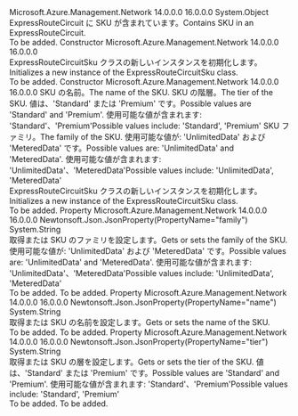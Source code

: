 <Type Name="ExpressRouteCircuitSku" FullName="Microsoft.Azure.Management.Network.Models.ExpressRouteCircuitSku">
  <TypeSignature Language="C#" Value="public class ExpressRouteCircuitSku" />
  <TypeSignature Language="ILAsm" Value=".class public auto ansi beforefieldinit ExpressRouteCircuitSku extends System.Object" />
  <TypeSignature Language="DocId" Value="T:Microsoft.Azure.Management.Network.Models.ExpressRouteCircuitSku" />
  <TypeSignature Language="VB.NET" Value="Public Class ExpressRouteCircuitSku" />
  <TypeSignature Language="F#" Value="type ExpressRouteCircuitSku = class" />
  <AssemblyInfo>
    <AssemblyName>Microsoft.Azure.Management.Network</AssemblyName>
    <AssemblyVersion>14.0.0.0</AssemblyVersion>
    <AssemblyVersion>16.0.0.0</AssemblyVersion>
  </AssemblyInfo>
  <Base>
    <BaseTypeName>System.Object</BaseTypeName>
  </Base>
  <Interfaces />
  <Docs>
    <summary>
            <span data-ttu-id="f3388-101">ExpressRouteCircuit に SKU が含まれています。</span><span class="sxs-lookup"><span data-stu-id="f3388-101">Contains SKU in an ExpressRouteCircuit.</span></span>
            </summary>
    <remarks>To be added.</remarks>
  </Docs>
  <Members>
    <Member MemberName=".ctor">
      <MemberSignature Language="C#" Value="public ExpressRouteCircuitSku ();" />
      <MemberSignature Language="ILAsm" Value=".method public hidebysig specialname rtspecialname instance void .ctor() cil managed" />
      <MemberSignature Language="DocId" Value="M:Microsoft.Azure.Management.Network.Models.ExpressRouteCircuitSku.#ctor" />
      <MemberSignature Language="VB.NET" Value="Public Sub New ()" />
      <MemberType>Constructor</MemberType>
      <AssemblyInfo>
        <AssemblyName>Microsoft.Azure.Management.Network</AssemblyName>
        <AssemblyVersion>14.0.0.0</AssemblyVersion>
        <AssemblyVersion>16.0.0.0</AssemblyVersion>
      </AssemblyInfo>
      <Parameters />
      <Docs>
        <summary>
            <span data-ttu-id="f3388-102">ExpressRouteCircuitSku クラスの新しいインスタンスを初期化します。</span><span class="sxs-lookup"><span data-stu-id="f3388-102">Initializes a new instance of the ExpressRouteCircuitSku class.</span></span>
            </summary>
        <remarks>To be added.</remarks>
      </Docs>
    </Member>
    <Member MemberName=".ctor">
      <MemberSignature Language="C#" Value="public ExpressRouteCircuitSku (string name = null, string tier = null, string family = null);" />
      <MemberSignature Language="ILAsm" Value=".method public hidebysig specialname rtspecialname instance void .ctor(string name, string tier, string family) cil managed" />
      <MemberSignature Language="DocId" Value="M:Microsoft.Azure.Management.Network.Models.ExpressRouteCircuitSku.#ctor(System.String,System.String,System.String)" />
      <MemberSignature Language="VB.NET" Value="Public Sub New (Optional name As String = null, Optional tier As String = null, Optional family As String = null)" />
      <MemberSignature Language="F#" Value="new Microsoft.Azure.Management.Network.Models.ExpressRouteCircuitSku : string * string * string -&gt; Microsoft.Azure.Management.Network.Models.ExpressRouteCircuitSku" Usage="new Microsoft.Azure.Management.Network.Models.ExpressRouteCircuitSku (name, tier, family)" />
      <MemberType>Constructor</MemberType>
      <AssemblyInfo>
        <AssemblyName>Microsoft.Azure.Management.Network</AssemblyName>
        <AssemblyVersion>14.0.0.0</AssemblyVersion>
        <AssemblyVersion>16.0.0.0</AssemblyVersion>
      </AssemblyInfo>
      <Parameters>
        <Parameter Name="name" Type="System.String" />
        <Parameter Name="tier" Type="System.String" />
        <Parameter Name="family" Type="System.String" />
      </Parameters>
      <Docs>
        <param name="name"><span data-ttu-id="f3388-103">SKU の名前。</span><span class="sxs-lookup"><span data-stu-id="f3388-103">The name of the SKU.</span></span></param>
        <param name="tier"><span data-ttu-id="f3388-104">SKU の階層。</span><span class="sxs-lookup"><span data-stu-id="f3388-104">The tier of the SKU.</span></span> <span data-ttu-id="f3388-105">値は、'Standard' または 'Premium' です。</span><span class="sxs-lookup"><span data-stu-id="f3388-105">Possible values are 'Standard' and 'Premium'.</span></span> <span data-ttu-id="f3388-106">使用可能な値が含まれます: 'Standard'、'Premium'</span><span class="sxs-lookup"><span data-stu-id="f3388-106">Possible values include: 'Standard', 'Premium'</span></span></param>
        <param name="family"><span data-ttu-id="f3388-107">SKU ファミリ。</span><span class="sxs-lookup"><span data-stu-id="f3388-107">The family of the SKU.</span></span> <span data-ttu-id="f3388-108">使用可能な値が: 'UnlimitedData' および 'MeteredData' です。</span><span class="sxs-lookup"><span data-stu-id="f3388-108">Possible values are: 'UnlimitedData' and 'MeteredData'.</span></span> <span data-ttu-id="f3388-109">使用可能な値が含まれます: 'UnlimitedData'、'MeteredData'</span><span class="sxs-lookup"><span data-stu-id="f3388-109">Possible values include: 'UnlimitedData', 'MeteredData'</span></span></param>
        <summary>
            <span data-ttu-id="f3388-110">ExpressRouteCircuitSku クラスの新しいインスタンスを初期化します。</span><span class="sxs-lookup"><span data-stu-id="f3388-110">Initializes a new instance of the ExpressRouteCircuitSku class.</span></span>
            </summary>
        <remarks>To be added.</remarks>
      </Docs>
    </Member>
    <Member MemberName="Family">
      <MemberSignature Language="C#" Value="public string Family { get; set; }" />
      <MemberSignature Language="ILAsm" Value=".property instance string Family" />
      <MemberSignature Language="DocId" Value="P:Microsoft.Azure.Management.Network.Models.ExpressRouteCircuitSku.Family" />
      <MemberSignature Language="VB.NET" Value="Public Property Family As String" />
      <MemberSignature Language="F#" Value="member this.Family : string with get, set" Usage="Microsoft.Azure.Management.Network.Models.ExpressRouteCircuitSku.Family" />
      <MemberType>Property</MemberType>
      <AssemblyInfo>
        <AssemblyName>Microsoft.Azure.Management.Network</AssemblyName>
        <AssemblyVersion>14.0.0.0</AssemblyVersion>
        <AssemblyVersion>16.0.0.0</AssemblyVersion>
      </AssemblyInfo>
      <Attributes>
        <Attribute>
          <AttributeName>Newtonsoft.Json.JsonProperty(PropertyName="family")</AttributeName>
        </Attribute>
      </Attributes>
      <ReturnValue>
        <ReturnType>System.String</ReturnType>
      </ReturnValue>
      <Docs>
        <summary>
            <span data-ttu-id="f3388-111">取得または SKU のファミリを設定します。</span><span class="sxs-lookup"><span data-stu-id="f3388-111">Gets or sets the family of the SKU.</span></span> <span data-ttu-id="f3388-112">使用可能な値が: 'UnlimitedData' および 'MeteredData' です。</span><span class="sxs-lookup"><span data-stu-id="f3388-112">Possible values are: 'UnlimitedData' and 'MeteredData'.</span></span> <span data-ttu-id="f3388-113">使用可能な値が含まれます: 'UnlimitedData'、'MeteredData'</span><span class="sxs-lookup"><span data-stu-id="f3388-113">Possible values include: 'UnlimitedData', 'MeteredData'</span></span>
            </summary>
        <value>To be added.</value>
        <remarks>To be added.</remarks>
      </Docs>
    </Member>
    <Member MemberName="Name">
      <MemberSignature Language="C#" Value="public string Name { get; set; }" />
      <MemberSignature Language="ILAsm" Value=".property instance string Name" />
      <MemberSignature Language="DocId" Value="P:Microsoft.Azure.Management.Network.Models.ExpressRouteCircuitSku.Name" />
      <MemberSignature Language="VB.NET" Value="Public Property Name As String" />
      <MemberSignature Language="F#" Value="member this.Name : string with get, set" Usage="Microsoft.Azure.Management.Network.Models.ExpressRouteCircuitSku.Name" />
      <MemberType>Property</MemberType>
      <AssemblyInfo>
        <AssemblyName>Microsoft.Azure.Management.Network</AssemblyName>
        <AssemblyVersion>14.0.0.0</AssemblyVersion>
        <AssemblyVersion>16.0.0.0</AssemblyVersion>
      </AssemblyInfo>
      <Attributes>
        <Attribute>
          <AttributeName>Newtonsoft.Json.JsonProperty(PropertyName="name")</AttributeName>
        </Attribute>
      </Attributes>
      <ReturnValue>
        <ReturnType>System.String</ReturnType>
      </ReturnValue>
      <Docs>
        <summary>
            <span data-ttu-id="f3388-114">取得または SKU の名前を設定します。</span><span class="sxs-lookup"><span data-stu-id="f3388-114">Gets or sets the name of the SKU.</span></span>
            </summary>
        <value>To be added.</value>
        <remarks>To be added.</remarks>
      </Docs>
    </Member>
    <Member MemberName="Tier">
      <MemberSignature Language="C#" Value="public string Tier { get; set; }" />
      <MemberSignature Language="ILAsm" Value=".property instance string Tier" />
      <MemberSignature Language="DocId" Value="P:Microsoft.Azure.Management.Network.Models.ExpressRouteCircuitSku.Tier" />
      <MemberSignature Language="VB.NET" Value="Public Property Tier As String" />
      <MemberSignature Language="F#" Value="member this.Tier : string with get, set" Usage="Microsoft.Azure.Management.Network.Models.ExpressRouteCircuitSku.Tier" />
      <MemberType>Property</MemberType>
      <AssemblyInfo>
        <AssemblyName>Microsoft.Azure.Management.Network</AssemblyName>
        <AssemblyVersion>14.0.0.0</AssemblyVersion>
        <AssemblyVersion>16.0.0.0</AssemblyVersion>
      </AssemblyInfo>
      <Attributes>
        <Attribute>
          <AttributeName>Newtonsoft.Json.JsonProperty(PropertyName="tier")</AttributeName>
        </Attribute>
      </Attributes>
      <ReturnValue>
        <ReturnType>System.String</ReturnType>
      </ReturnValue>
      <Docs>
        <summary>
            <span data-ttu-id="f3388-115">取得または SKU の層を設定します。</span><span class="sxs-lookup"><span data-stu-id="f3388-115">Gets or sets the tier of the SKU.</span></span> <span data-ttu-id="f3388-116">値は、'Standard' または 'Premium' です。</span><span class="sxs-lookup"><span data-stu-id="f3388-116">Possible values are 'Standard' and 'Premium'.</span></span> <span data-ttu-id="f3388-117">使用可能な値が含まれます: 'Standard'、'Premium'</span><span class="sxs-lookup"><span data-stu-id="f3388-117">Possible values include: 'Standard', 'Premium'</span></span>
            </summary>
        <value>To be added.</value>
        <remarks>To be added.</remarks>
      </Docs>
    </Member>
  </Members>
</Type>